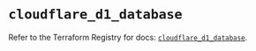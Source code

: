 # `cloudflare_d1_database`

Refer to the Terraform Registry for docs: [`cloudflare_d1_database`](https://registry.terraform.io/providers/cloudflare/cloudflare/4.47.0/docs/resources/d1_database).
